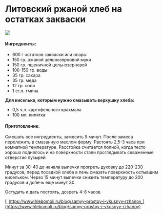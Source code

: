 ﻿---
image: ../../pics/imgp8574-1-.jpg
---
# Литовский ржаной хлеб на остатках закваски

![](../../pics/imgp8574-1-.jpg)



#### Ингредиенты:

* 600 г остатков закваски или опары
* 150 гр. ржаной цельнозерновой муки
* 150 гр. пшеничной цельнозерновой
* 100-150 гр. воды
* 35 гр. сахара
* 35 гр. меда
* 12 гр. соли
* 1 ст.л. тмина

 **Для киселька, которым нужно смазывать верхушку хлеба:**

* 0,5 ч.л. картофельного крахмала
* 100 мл. кипятка

#### Приготовление:

Смешать все ингредиенты, замесить 5 минут. После замеса переложить в смазанную маслом форму. Растоять 2,5-3 часа при комнатной температуре. Расстойка считается полной, когда тесто хорошо поднялось и на поверхности стали проглядывать скваженные отверстия пузырей.

Минут за 30-40 до начала выпечки прогреть духовку до 220-230 градусов, перед посадкой хлеба в печь смазать поверхность остывшим кисельком. Через 15 минут выпечки снизить температуру до 200 градусов и допечь еще минут 30. 

Остудить и дать постоять, дозреть 4-8 часов. 

[_https://www.hlebomoli.ru/blog/samyy-prostoy-i-vkusnyy-rzhanoy_](https://www.hlebomoli.ru/blog/samyy-prostoy-i-vkusnyy-rzhanoy)


